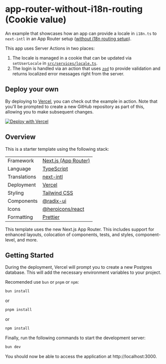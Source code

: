 # app-router-without-i18n-routing (Cookie value)

An example that showcases how an app can provide a locale in `i18n.ts` to `next-intl` in an App Router setup ([without i18n routing setup](https://next-intl-docs.vercel.app/docs/getting-started/app-router/without-i18n-routing)).

This app uses Server Actions in two places:

1. The locale is managed in a cookie that can be updated via `setUserLocale` in [`src/services/locale.ts`](./src/services/locale.ts).
2. The login is handled via an action that uses [`zod`](https://zod.dev/) to provide validation and returns localized error messages right from the server.

## Deploy your own

By deploying to [Vercel](https://vercel.com), you can check out the example in action. Note that you'll be prompted to create a new GitHub repository as part of this, allowing you to make subsequent changes.

[![Deploy with Vercel](https://vercel.com/button)](https://vercel.com/new/clone?repository-url=https://github.com/amannn/next-intl/tree/main/examples/example-app-router-without-i18n-routing)

## Overview

This is a starter template using the following stack:

|              |                                                             |
| ------------ | ----------------------------------------------------------- |
| Framework    | [Next.js (App Router)](https://nextjs.org)                  |
| Language     | [TypeScript](https://www.typescriptlang.org)                |
| Translations | [next-intl](https://next-intl-docs.vercel)                  |
| Deployment   | [Vercel](https://vercel.com/docs/concepts/next.js/overview) |
| Styling      | [Tailwind CSS](https://tailwindcss.com)                     |
| Components   | [@radix-ui](https://www.radix-ui.com/)                      |
| Icons        | [@heroicons/react](https://heroicons.com/)                  |
| Formatting   | [Prettier](https://prettier.io)                             |

This template uses the new Next.js App Router. This includes support for enhanced layouts, colocation of components, tests, and styles, component-level, and more.

## Getting Started

During the deployment, Vercel will prompt you to create a new Postgres database. This will add the necessary environment variables to your project.

Recomended use `bun` or `pnpm` or `npm`:

```bash
bun install
```

or

```bash
pnpm install
```

or

```bash
npm install
```

Finally, run the following commands to start the development server:

```bash
bun dev
```

You should now be able to access the application at http://localhost:3000.
